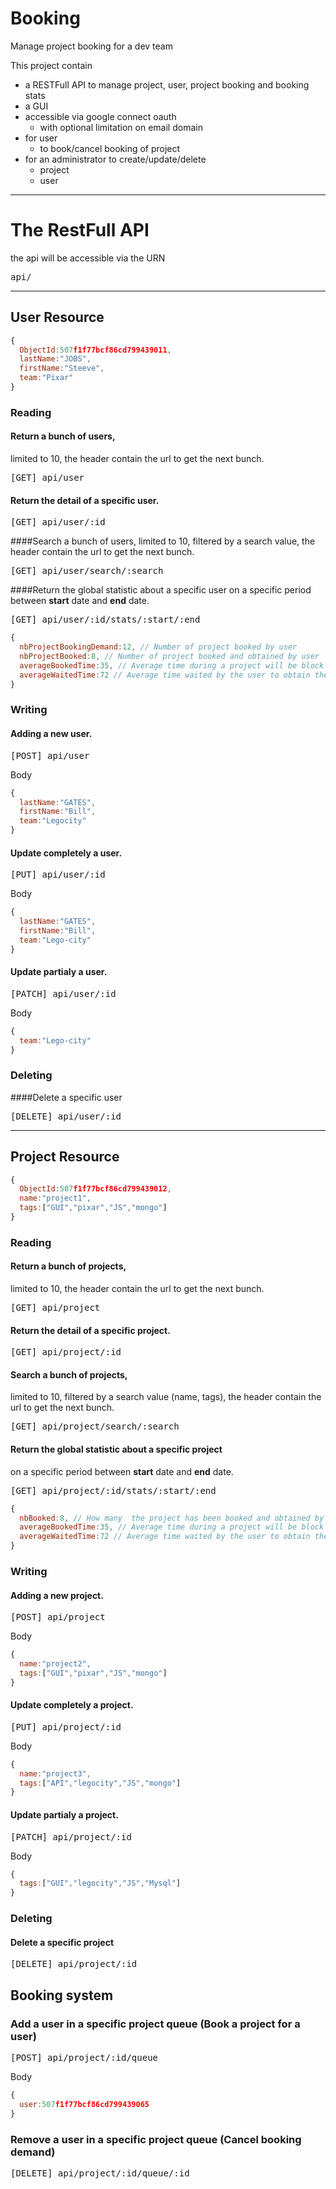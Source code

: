 # Booking
Manage project booking for a dev team

This project contain 
- a RESTFull API to manage project, user, project booking and booking stats
- a GUI 
 - accessible via google connect oauth
   - with optional limitation on email domain 
 - for user
   - to book/cancel booking of project
 - for an administrator to create/update/delete
   - project
    - user

---
# The RestFull API
the api will be accessible via the URN 
<pre>api/</pre>
---
## User Resource
```javascript
{
  ObjectId:507f1f77bcf86cd799439011,
  lastName:"JOBS",
  firstName:"Steeve",
  team:"Pixar"
}
```
### Reading
#### Return a bunch of users, 
limited to 10, the header contain the url to get the next bunch.
<pre>[GET] api/user</pre>
#### Return the detail of a specific user.
<pre>[GET] api/user/:id</pre>
####Search a bunch of users, 
limited to 10, filtered by a search value, the header contain the url to get the next bunch.
<pre>[GET] api/user/search/:search</pre>
####Return the global statistic about a specific user 
on a specific period between **start** date and **end** date.
<pre>[GET] api/user/:id/stats/:start/:end</pre>
```javascript
{
  nbProjectBookingDemand:12, // Number of project booked by user
  nbProjectBooked:8, // Number of project booked and obtained by user
  averageBookedTime:35, // Average time during a project will be block by user
  averageWaitedTime:72 // Average time waited by the user to obtain the booking
}
```
### Writing
#### Adding a new user.
<pre>[POST] api/user</pre>
Body 
```javascript
{
  lastName:"GATES",
  firstName:"Bill",
  team:"Legocity"
}
```
#### Update completely a user.
<pre>[PUT] api/user/:id</pre>
Body 
```javascript
{
  lastName:"GATES",
  firstName:"Bill",
  team:"Lego-city"
}
```
#### Update partialy a user.
<pre>[PATCH] api/user/:id</pre>
Body 
```javascript
{
  team:"Lego-city"
}
```
### Deleting
####Delete a specific user
<pre>[DELETE] api/user/:id</pre>
---

## Project Resource
```javascript
{
  ObjectId:507f1f77bcf86cd799439012,
  name:"project1",
  tags:["GUI","pixar","JS","mongo"]
}
```
### Reading
#### Return a bunch of projects, 
limited to 10, the header contain the url to get the next bunch.
<pre>[GET] api/project</pre>

#### Return the detail of a specific project.
<pre>[GET] api/project/:id</pre>

#### Search a bunch of projects, 
limited to 10, filtered by a search value (name, tags), the header contain the url to get the next bunch.
<pre>[GET] api/project/search/:search</pre>

#### Return the global statistic about a specific project 
on a specific period between **start** date and **end** date.
<pre>[GET] api/project/:id/stats/:start/:end</pre>
```javascript
{
  nbBooked:8, // How many  the project has been booked and obtained by user
  averageBookedTime:35, // Average time during a project will be block by user
  averageWaitedTime:72 // Average time waited by the user to obtain the booking
}
```

### Writing
#### Adding a new project.
<pre>[POST] api/project</pre>
Body 
```javascript
{
  name:"project2",
  tags:["GUI","pixar","JS","mongo"]
}
```

#### Update completely a project.
<pre>[PUT] api/project/:id</pre>
Body 
```javascript
{
  name:"project3",
  tags:["API","legocity","JS","mongo"]
}
```

#### Update partialy a project.
<pre>[PATCH] api/project/:id</pre>
Body 
```javascript
{
  tags:["GUI","legocity","JS","Mysql"]
}
```

### Deleting
#### Delete a specific project
<pre>[DELETE] api/project/:id</pre>

## Booking system
### Add a user in a specific project queue (Book a project for a user)
<pre>[POST] api/project/:id/queue</pre>
Body 
```javascript
{
  user:507f1f77bcf86cd799439065
}
```

### Remove a user in a specific project queue (Cancel booking demand)
<pre>[DELETE] api/project/:id/queue/:id</pre>





